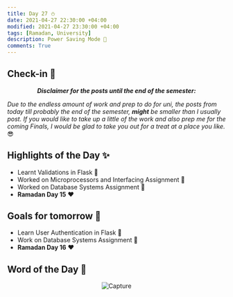 ```yaml
---
title: Day 27 ⛄️
date: 2021-04-27 22:30:00 +04:00
modified: 2021-04-27 23:30:00 +04:00
tags: [Ramadan, University]
description: Power Saving Mode 🔋
comments: True
---
```


## Check-in 📌

<p align="center">
  <em><strong>Disclaimer for the posts until the end of the semester: </em></strong>
</p>

*Due to the endless amount of work and prep to do for uni, the posts from today till probably the end of the semester, **might** be smaller than I usually post. If you would like to take up a little of the work and also prep me for the coming Finals, I would be glad to take you out for a treat at a place you like.* 😎 

## Highlights of the Day ✨
- Learnt Validations in Flask 🐍
- Worked on Microprocessors and Interfacing Assignment 📝
- Worked on Database Systems Assignment 📝
- **Ramadan Day 15** ❤️

## Goals for tomorrow 📝
- Learn User Authentication in Flask 🐍
- Work on Database Systems Assignment 📝
- **Ramadan Day 16** ❤️

## Word of the Day 🔎

<p align="center"><img src="https://i.ibb.co/L8Wj5xh/Capture.jpg" alt="Capture" border="0"></p>
